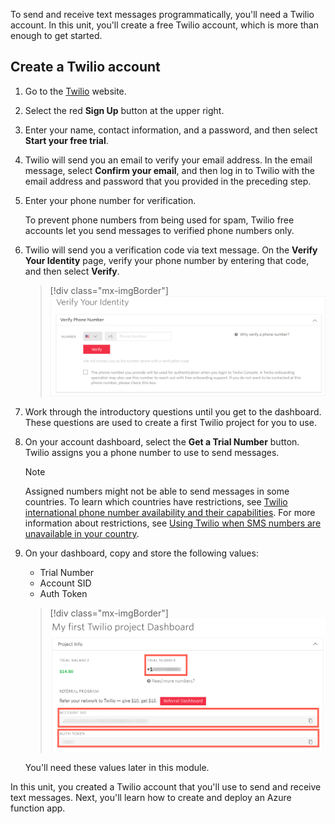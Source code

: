 To send and receive text messages programmatically, you'll need a Twilio account. In this unit, you'll create a free Twilio account, which is more than enough to get started.

## Create a Twilio account

1. Go to the [Twilio](https://www.twilio.com?azure-portal=true) website.

1. Select the red **Sign Up** button at the upper right.

1. Enter your name, contact information, and a password, and then select **Start your free trial**.

1. Twilio will send you an email to verify your email address. In the email message, select **Confirm your email**, and then log in to Twilio with the email address and password that you provided in the preceding step.

1. Enter your phone number for verification.

   To prevent phone numbers from being used for spam, Twilio free accounts let you send messages to verified phone numbers only.  

1. Twilio will send you a verification code via text message. On the **Verify Your Identity** page, verify your phone number by entering that code, and then select **Verify**.

    > [!div class="mx-imgBorder"]
    > ![A screenshot of the phone verification step in Twilio sign-up process](../media/twilio-verify-phone.png)

1. Work through the introductory questions until you get to the dashboard. These questions are used to create a first Twilio project for you to use.

1. On your account dashboard, select the **Get a Trial Number** button. Twilio assigns you a phone number to use to send messages.

    > [!NOTE]
    > Assigned numbers might not be able to send messages in some countries. To learn which countries have restrictions, see [Twilio international phone number availability and their capabilities](https://support.twilio.com/hc/articles/223183068-Twilio-international-phone-number-availability-and-their-capabilities). For more information about restrictions, see [Using Twilio when SMS numbers are unavailable in your country](https://support.twilio.com/hc/articles/226690868-Using-Twilio-when-SMS-numbers-are-unavailable-in-your-country).

1. On your dashboard, copy and store the following values:

   - Trial Number
   - Account SID
   - Auth Token

    > [!div class="mx-imgBorder"]
    > ![A screenshot of the Twilio dashboard, showing the values to be copied and stored](../media/twilio-dashboard.png)

   You'll need these values later in this module.

In this unit, you created a Twilio account that you'll use to send and receive text messages. Next, you'll learn how to create and deploy an Azure function app.

